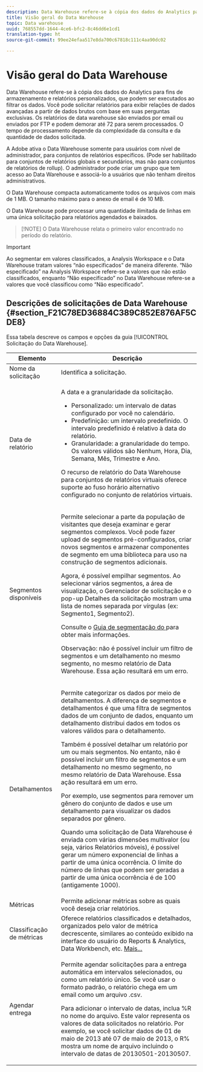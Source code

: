 ```yaml
---
description: Data Warehouse refere-se à cópia dos dados do Analytics para fins de armazenamento e relatórios personalizados, que podem ser executados ao filtrar os dados. Você pode solicitar relatórios para exibir relações de dados avançadas a partir de dados brutos com base em suas perguntas exclusivas. Os relatórios de data warehouse são enviados por email ou enviados por FTP e podem demorar até 72 para serem processados. O tempo de processamento depende da complexidade da consulta e da quantidade de dados solicitada.
title: Visão geral do Data Warehouse
topic: Data warehouse
uuid: 768557dd-1644-4ce6-bfc2-8c46dd6e1cd1
translation-type: ht
source-git-commit: 99ee24efaa517e8da700c67818c111c4aa90dc02

---
```



# Visão geral do Data Warehouse

Data Warehouse refere-se à cópia dos dados do Analytics para fins de armazenamento e relatórios personalizados, que podem ser executados ao filtrar os dados. Você pode solicitar relatórios para exibir relações de dados avançadas a partir de dados brutos com base em suas perguntas exclusivas. Os relatórios de data warehouse são enviados por email ou enviados por FTP e podem demorar até 72 para serem processados. O tempo de processamento depende da complexidade da consulta e da quantidade de dados solicitada.

A Adobe ativa o Data Warehouse somente para usuários com nível de administrador, para conjuntos de relatórios específicos. (Pode ser habilitado para conjuntos de relatórios globais e secundários, mas não para conjuntos de relatórios de rollup). O administrador pode criar um grupo que tem acesso ao Data Warehouse e associá-lo a usuários que não tenham direitos administrativos.

O Data Warehouse compacta automaticamente todos os arquivos com mais de 1 MB. O tamanho máximo para o anexo de email é de 10 MB.

O Data Warehouse pode processar uma quantidade ilimitada de linhas em uma única solicitação para relatórios agendados e baixados.

> [!NOTE] O Data Warehouse relata o primeiro valor encontrado no período do relatório.

>[!IMPORTANT]
>
>Ao segmentar em valores classificados, a Analysis Workspace e o Data Warehouse tratam valores “não especificados” de maneira diferente. “Não especificado” na Analysis Workspace refere-se a valores que não estão classificados, enquanto “Não especificado” no Data Warehouse refere-se a valores que você classificou como “Não especificado”.

## Descrições de solicitações de Data Warehouse {#section_F21C78ED36884C389C852E876AF5CDE8}

Essa tabela descreve os campos e opções da guia [!UICONTROL Solicitação do Data Warehouse].

<table id="table_7325A2466866460E8B0AF7D696152713"> 
 <thead> 
  <tr> 
   <th colname="col1" class="entry"> Elemento </th> 
   <th colname="col2" class="entry"> Descrição </th> 
  </tr> 
 </thead>
 <tbody> 
  <tr> 
   <td colname="col1"> <span class="wintitle"> Nome da solicitação</span> </td> 
   <td colname="col2"> Identifica a solicitação. </td> 
  </tr> 
  <tr> 
   <td colname="col1"> <span class="wintitle"> Data de relatório</span> </td> 
   <td colname="col2"> <p>A data e a granularidade da solicitação. </p> 
    <ul id="ul_C00F4529BD9E4113B517A61751B1DD5C"> 
     <li id="li_4D7C26812DF94ED7B64F985309541F46"> <span class="wintitle"> Personalizado</span>: um intervalo de datas configurado por você no calendário. </li> 
     <li id="li_2B272087006847148A936350D1B2D523"> <span class="wintitle"> Predefinição</span>: um intervalo predefinido. O intervalo predefinido é relativo à data do relatório. </li> 
     <li id="li_745989965BB94D489FF7046587E13C42"> <span class="wintitle"> Granularidade</span>: a granularidade do tempo. Os valores válidos são Nenhum, Hora, Dia, Semana, Mês, Trimestre e Ano. </li> 
    </ul> <p>O recurso de relatório do Data Warehouse para conjuntos de relatórios virtuais oferece suporte ao fuso horário alternativo configurado no conjunto de relatórios virtuais. </p> </td> 
  </tr> 
  <tr> 
   <td colname="col1"> <span class="wintitle"> Segmentos disponíveis</span> </td> 
   <td colname="col2"> <p>Permite selecionar a parte da população de visitantes que deseja examinar e gerar segmentos complexos. Você pode fazer upload de segmentos pré-configurados, criar novos segmentos e armazenar componentes de segmento em uma biblioteca para uso na construção de segmentos adicionais. </p> <p>Agora, é possível empilhar segmentos. Ao selecionar vários segmentos, a área de visualização, o Gerenciador de solicitação e o pop-up Detalhes da solicitação mostram uma lista de nomes separada por vírgulas (ex: Segmento1, Segmento2). </p> <p>Consulte o <a href="/help/components/c-segmentation/seg-home.md">Guia de segmentação do </a> para obter mais informações. </p> <p>Observação: não é possível incluir um filtro de segmentos e um detalhamento no mesmo segmento, no mesmo relatório de Data Warehouse. Essa ação resultará em um erro. </p> </td> 
  </tr> 
  <tr> 
   <td colname="col1"> <span class="wintitle"> Detalhamentos</span> </td> 
   <td colname="col2"> <p>Permite categorizar os dados por meio de detalhamentos. A diferença de segmentos e detalhamentos é que uma filtra de segmentos dados de um conjunto de dados, enquanto um detalhamento distribui dados em todos os valores válidos para o detalhamento. </p> Também é possível detalhar um relatório por um ou mais segmentos. No entanto, não é possível incluir um filtro de segmentos e um detalhamento no mesmo segmento, no mesmo relatório de Data Warehouse. Essa ação resultará em um erro. <p> Por exemplo, use segmentos para remover um gênero do conjunto de dados e use um detalhamento para visualizar os dados separados por gênero. </p> <p>Quando uma solicitação de Data Warehouse é enviada com várias dimensões multivalor (ou seja, vários Relatórios móveis), é possível gerar um número exponencial de linhas a partir de uma única ocorrência. O limite do número de linhas que podem ser geradas a partir de uma única ocorrência é de 100 (antigamente 1000). </p> </td> 
  </tr> 
  <tr> 
   <td colname="col1"> <span class="wintitle"> Métricas</span> </td> 
   <td colname="col2">Permite adicionar métricas sobre as quais você deseja criar relatórios. </td> 
  </tr> 
  <tr> 
   <td colname="col1"><span class="wintitle"> Classificação de métricas</span> </td> 
   <td colname="col2">Oferece relatórios classificados e detalhados, organizados pelo valor de métrica decrescente, similares ao conteúdo exibido na interface do usuário do Reports &amp; Analytics, Data Workbench, etc. <a href="/help/export/data-warehouse/sorting-by-metric.md"  > Mais...</a> </td> 
  </tr> 
  <tr> 
   <td colname="col1"> <span class="wintitle"> Agendar entrega</span> </td> 
   <td colname="col2"> <p>Permite agendar solicitações para a entrega automática em intervalos selecionados, ou como um relatório único. Se você usar o formato padrão, o relatório chega em um email como um arquivo .csv. </p> <p>Para adicionar o intervalo de datas, inclua <span class="filepath">%R</span> no nome do arquivo. Este valor representa os valores de data solicitados no relatório. Por exemplo, se você solicitar dados de 01 de maio de 2013 até 07 de maio de 2013, o <span class="filepath">R%</span> mostra um nome de arquivo incluindo o intervalo de datas de 20130501-20130507. </p> </td> 
  </tr> 
 </tbody> 
</table>

